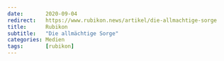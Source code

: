 ```yaml
---
date:       2020-09-04
redirect:   https://www.rubikon.news/artikel/die-allmachtige-sorge
title:      Rubikon
subtitle:   "Die allmächtige Sorge"
categories: Medien
tags:       [rubikon]
---
```

